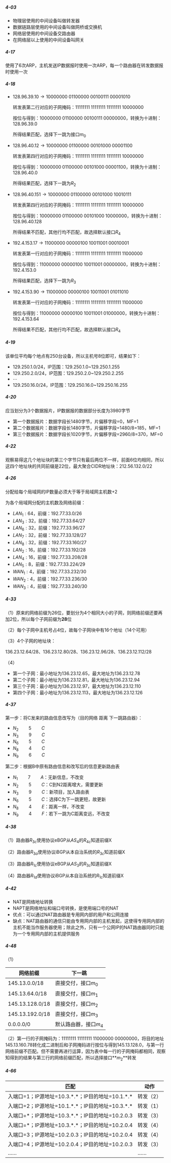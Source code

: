 ##### 4-03

* 物理层使用的中间设备叫做转发器
* 数据链路层使用的中间设备叫做网桥或交换机
* 网络层使用的中间设备交路由器
* 在网络层以上使用的中间设备叫网关

##### 4-17

使用了6次ARP，主机发送IP数据报时使用一次ARP，每一个路由器在转发数据报时使用一次

##### 4-18

* $128.96.39.10 \rightarrow 10000000\; 01100000\; 00100111 \; 00001010$

  转发表第二行对应的子网掩码：$11111111 \; 11111111 \; 11111111 \; 10000000$

  按位与得到：$10000000\; 01100000 \; 00100111 \; 00000000$，转换为十进制：128.96.39.0

  所得结果匹配，选择下一跳为接口$m_0$

* $128.96.40.12 \rightarrow 10000000 \; 01100000 \; 00101000 \; 00001100$

  转发表第四行对应的子网掩码：$11111111 \; 11111111 \; 11111111 \; 10000000$

  按位与得到：$10000000 \; 01100000 \; 00101000 \; 00001100$，转换为十进制：128.96.40.0

  所得结果匹配，选择下一跳为$R_2$

* $128.96.40.151 \rightarrow 10000000 \; 01100000 \; 00101000 \; 10010111$

  转发表第四行对应的子网掩码：$11111111 \; 11111111 \; 11111111 \; 10000000$

  按位与得到：$10000000 \; 01100000 \; 00101000 \; 10000000$，转换为十进制：128.96.40.128

  所得结果不匹配，其他行均不匹配，故选择默认接口$R_4$

* $192.4.153.17 \rightarrow 11000000 \; 00000100 \; 10011001 \; 00010001$

  转发表第一行对应的子网掩码：$11111111 \; 11111111 \; 11111111 \; 11000000$

  按位与得到：$11000000 \; 00000100 \; 10011001 \; 00000000$，转换为十进制：192.4.153.0

  所得结果匹配，选择下一跳为$R_3$

* $192.4.153.90 \rightarrow 11000000 \; 00000100 \; 10011001 \; 01011010$

  转发表第一行对应的子网掩码：$11111111 \; 11111111 \; 11111111 \; 11000000$

  按位与得到：$11000000 \; 00000100 \; 10011001 \; 01000000$，转换为十进制：192.4.153.64

  所得结果不匹配，其他行均不匹配，故选择默认接口$R_4$

##### 4-19

该单位平均每个地点有250台设备，所以主机号8位即可，结果如下：

* 129.250.1.0/24，IP范围：129.250.1.0~129.250.1.255
* 129.250.2.0/24，IP范围：129.250.2.0~129.250.2.255
* $\cdots$
* 129.250.16.0/24，IP范围：129.250.16.0~129.250.16.255

##### 4-20

应当划分为3个数据报片，IP数据报的数据部分长度为3980字节

* 第一个数据报片：数据字段长1480字节，片偏移字段=0，MF=1
* 第二个数据报片：数据字段长1480字节，片偏移字段=1480/8=185，MF=1
* 第三个数据报片：数据字段长1020字节，片偏移字段=2960/8=370，MF=0

##### 4-22

观察易得这几个地址块的第三个字节只有最后两位不一样，前面6位均相同，所以这四个地址块的共同前缀是22位，最大聚合CIDR地址块：$212.56.132.0/22$

##### 4-26

分配给每个局域网的IP数量必须大于等于局域网主机数+2

为各个局域网分配的主机数及网络前缀：

* $LAN_1:64$，前缀：192.77.33.0/26
* $LAN_3:32$，前缀：192.77.33.64/27
* $LAN_6:32$，前缀：192.77.33.96/27
* $LAN_7:32$，前缀：192.77.33.128/27
* $LAN_8:32$，前缀：192.77.33.160/27
* $LAN_2:16$，前缀：192.77.33.192/28
* $LAN_4:16$，前缀：192.77.33.208/28
* $LAN_5:8$，前缀：192.77.33.224/29
* $WAN_1:4$，前缀：192.77.33.232/30
* $WAN_2:4$，前缀：192.77.33.236/30
* $WAN_3:4$，前缀：192.77.33.240/30

##### 4-33

（1）原来的网络前缀为26位，要划分为4个相同大小的子网，则网络前缀还要再加2位，所以每个子网前缀为**28**位

（2）每个子网中主机号占4位，故每个子网块中有16个地址（14个可用）

（3）4个子网的地址块：

136.23.12.64/28、136.23.12.80/28、136.23.12.96/28、136.23.12.112/28

（4）

* 第一个子网：最小地址为136.23.12.65，最大地址为136.23.12.78
* 第二个子网：最小地址为136.23.12.81，最大地址为136.23.12.94
* 第三个子网：最小地址为136.23.12.97，最大地址为136.23.12.110
* 第四个子网：最小地址为136.23.12.113，最大地址为136.23.12.126

##### 4-37

第一步：将C发来的路由信息改写为（目的网络  距离  下一跳路由器）：

* $N_2 \qquad 5 \qquad C$
* $N_3 \qquad 9 \qquad C$
* $N_6 \qquad 5 \qquad C$
* $N_8 \qquad 4 \qquad C$
* $N_9 \qquad 6 \qquad C$

第二步：根据B中原有路由信息和改写后的信息更新路由表

* $N_1 \qquad 7 \qquad A$：无新信息，不改变
* $N_2 \qquad 5 \qquad C$：C到N2距离增大，需要更新
* $N_3 \qquad 9 \qquad C$：新项目，加入路由表
* $N_6 \qquad 5 \qquad C$：选择C为下一跳更短，故更新
* $N_8 \qquad 4 \qquad E$：距离一样，不改变
* $N_9 \qquad 4 \qquad F$：若下一跳为C距离变远，不改变

##### 4-38

（1）路由器$R_{3c}$使用协议eBGP从$AS_4$的$R_{4c}$知道前缀X

（2）路由器$R_{3a}$使用协议iBGP从本自治系统的$R_{3c}$知道前缀X

（3）路由器$R_{1c}$使用协议eBGP从$AS_3$的$R_{3c}$知道前缀X

（4）路由器$R_{1d}$使用协议iBGP从本自治系统的$R_{1c}$知道前缀X

##### 4-42

* NAT是网络地址转换
* NAPT是网络地址和端口号转换，是使用端口号的NAT
* 优点：可以通过NAT路由器是专用网内部的用户和公网连接
* 缺点：NAT路由器的通信只能由专用网内部的主机发起，这使得专用网内部的主机不能当作服务器使用；除此之外，只有一个公网IP的NAT路由器同时只能为一个专用网内部的主机提供服务

##### 4-48

（1）

| 网络前缀        | 下一跳                |
| --------------- | --------------------- |
| 145.13.0.0/18   | 直接交付，接口$m_0$   |
| 145.13.64.0/18  | 直接交付，接口$m_1$   |
| 145.13.128.0/18 | 直接交付，接口$m_2$   |
| 145.13.192.0/18 | 直接交付，接口$m_3$   |
| 0.0.0.0/0       | 默认路由器，接口$m_4$ |

（2）第一行的子网掩码为：11111111  11111111  11000000  00000000，将目的地址145.13.160.78转化成二进制后和子网掩码进行按位与得到145.13.128.0，与第一行网络前缀不匹配。但不需要再进行运算，因为表中每一行的子网掩码都相同，观察知得到的结果与第三行的网络前缀匹配，所以选择接口**$m_2$**转发

##### 4-66

| 匹配                                                | 动作      |
| --------------------------------------------------- | --------- |
| 入端口=1；IP源地址=10.3.\*.*；IP目的地址=10.1.\*.\* | 转发（2） |
| 入端口=2；IP源地址=10.1.\*.*；IP目的地址=10.3.\*.\* | 转发（1） |
| 入端口=*；IP源地址=10.3.\*.\*；IP目的地址=10.2.0.3  | 转发（3） |
| 入端口=*；IP源地址=10.3.\*.\*；IP目的地址=10.2.0.4  | 转发（4） |
| 入端口=3；IP源地址=10.2.0.3；IP目的地址=10.2.0.4    | 转发（4） |
| 入端口=4；IP源地址=10.2.0.4；IP目的地址=10.2.0.3    | 转发（3） |
| ……                                                  | ……        |

